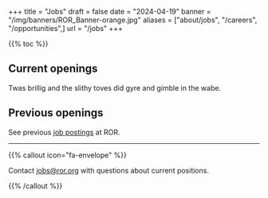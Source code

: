 +++
title = "Jobs"
draft = false
date = "2024-04-19"
banner = "/img/banners/ROR_Banner-orange.jpg"
aliases = ["about/jobs", "/careers", "/opportunities",]
url = "/jobs"
+++

{{% toc %}}

## Current openings

Twas brillig and the slithy toves did gyre and gimble in the wabe. 


## Previous openings

See previous [job postings](/tags/jobs/) at ROR. 


***

{{% callout icon="fa-envelope" %}}

Contact <jobs@ror.org> with questions about current positions.

{{% /callout %}}
 
